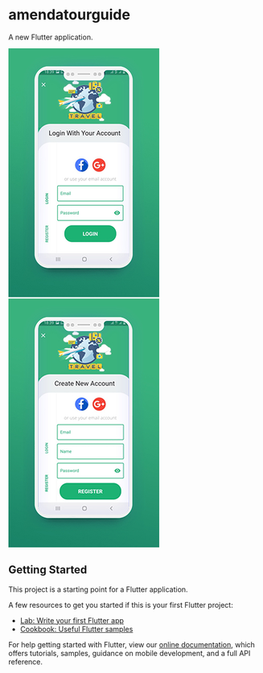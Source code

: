# amendatourguide

A new Flutter application.

![alt text](https://github.com/UmaiZ/AmendaTourismUI/blob/master/assets/images/moc1.jpg)
![alt text](https://github.com/UmaiZ/AmendaTourismUI/blob/master/assets/images/moc2.jpg)




## Getting Started

This project is a starting point for a Flutter application.

A few resources to get you started if this is your first Flutter project:

- [Lab: Write your first Flutter app](https://flutter.dev/docs/get-started/codelab)
- [Cookbook: Useful Flutter samples](https://flutter.dev/docs/cookbook)

For help getting started with Flutter, view our
[online documentation](https://flutter.dev/docs), which offers tutorials,
samples, guidance on mobile development, and a full API reference.
